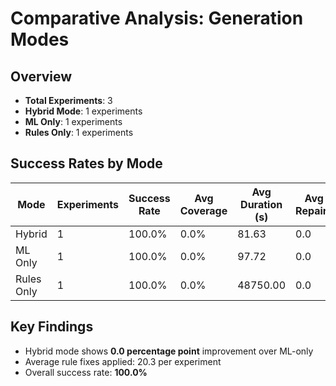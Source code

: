 # Comparative Analysis: Generation Modes

## Overview

- **Total Experiments**: 3
- **Hybrid Mode**: 1 experiments
- **ML Only**: 1 experiments
- **Rules Only**: 1 experiments

## Success Rates by Mode

| Mode | Experiments | Success Rate | Avg Coverage | Avg Duration (s) | Avg Repairs |
|------|-------------|--------------|--------------|------------------|-------------|
| Hybrid | 1 | 100.0% | 0.0% | 81.63 | 0.0 |
| ML Only | 1 | 100.0% | 0.0% | 97.72 | 0.0 |
| Rules Only | 1 | 100.0% | 0.0% | 48750.00 | 0.0 |

## Key Findings

- Hybrid mode shows **0.0 percentage point** improvement over ML-only
- Average rule fixes applied: 20.3 per experiment
- Overall success rate: **100.0%**
